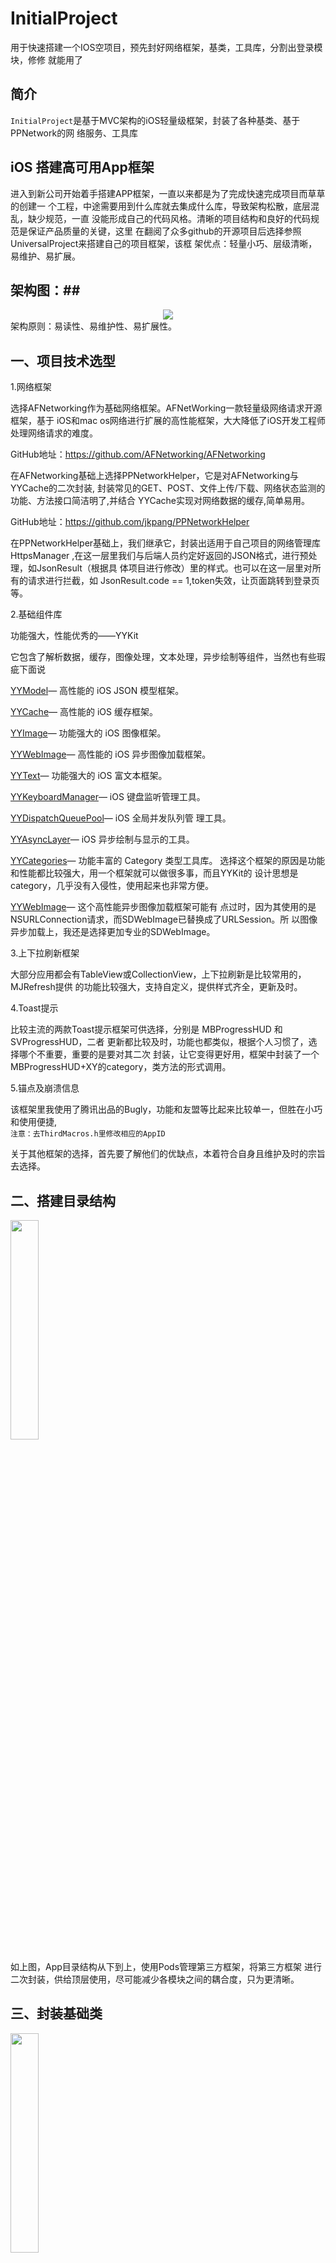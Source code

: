 # InitialProject #
用于快速搭建一个IOS空项目，预先封好网络框架，基类，工具库，分割出登录模块，修修
就能用了

## 简介 ##
`InitialProject`是基于MVC架构的iOS轻量级框架，封装了各种基类、基于PPNetwork的网
络服务、工具库

## iOS 搭建高可用App框架 ##

进入到新公司开始着手搭建APP框架，一直以来都是为了完成快速完成项目而草草的创建一
个工程，中途需要用到什么库就去集成什么库，导致架构松散，底层混乱，缺少规范，一直
没能形成自己的代码风格。清晰的项目结构和良好的代码规范是保证产品质量的关键，这里
在翻阅了众多github的开源项目后选择参照UniversalProject来搭建自己的项目框架，该框
架优点：轻量小巧、层级清晰，易维护、易扩展。

## 架构图：##

<div align=center><img src="http://git.zhiqi.cn/junjie/images/raw/master/jiagoutu.png"/></div>
架构原则：易读性、易维护性、易扩展性。  


## 一、项目技术选型 ##

1.网络框架

选择AFNetworking作为基础网络框架。AFNetWorking一款轻量级网络请求开源框架，基于
iOS和mac os网络进行扩展的高性能框架，大大降低了iOS开发工程师处理网络请求的难度。

GitHub地址：https://github.com/AFNetworking/AFNetworking

在AFNetworking基础上选择PPNetworkHelper，它是对AFNetworking与YYCache的二次封装,
封装常见的GET、POST、文件上传/下载、网络状态监测的功能、方法接口简洁明了,并结合
YYCache实现对网络数据的缓存,简单易用。

GitHub地址：https://github.com/jkpang/PPNetworkHelper

在PPNetworkHelper基础上，我们继承它，封装出适用于自己项目的网络管理库HttpsManager
,在这一层里我们与后端人员约定好返回的JSON格式，进行预处理，如JsonResult（根据具
体项目进行修改）里的样式。也可以在这一层里对所有的请求进行拦截，如
JsonResult.code == 1,token失效，让页面跳转到登录页等。

2.基础组件库

功能强大，性能优秀的——YYKit  

它包含了解析数据，缓存，图像处理，文本处理，异步绘制等组件，当然也有些瑕疵下面说

<a href="https://github.com/ibireme/YYModel" target
="_blank" rel="nofollow">YYModel</a>— 高性能的 iOS JSON 模型框架。

<a href="https://link.jianshu.com?t=https://github.com/ibireme/YYCache" target=
"_blank" rel="nofollow">YYCache</a>— 高性能的 iOS 缓存框架。

<a href="https://link.jianshu.com?t=https://github.com/ibireme/YYImage" target=
"_blank" rel="nofollow">YYImage</a>— 功能强大的 iOS 图像框架。

<a href="https://link.jianshu.com?t=https://github.com/ibireme/YYWebImage" 
target="_blank" rel="nofollow">YYWebImage</a>— 高性能的 iOS 异步图像加载框架。

<a href="https://link.jianshu.com?t=https://github.com/ibireme/YYText" target
="_blank" rel="nofollow">YYText</a>— 功能强大的 iOS 富文本框架。

<a href="https://link.jianshu.com?t=https://github.com/ibireme/YYKeyboardManager"
target="_blank" rel="nofollow">YYKeyboardManager</a>— iOS 键盘监听管理工具。

<a href="https://link.jianshu.com?t=https://github.com/ibireme/YYDispatchQueue
Pool" target="_blank" rel="nofollow">YYDispatchQueuePool</a>— iOS 全局并发队列管
理工具。

<a href="https://link.jianshu.com?t=https://github.com/ibireme/YYAsyncLayer" 
target="_blank" rel="nofollow">YYAsyncLayer</a>— iOS 异步绘制与显示的工具。

<a href="https://link.jianshu.com?t=https://github.com/ibireme/YYCategories" 
target="_blank" rel="nofollow">YYCategories</a>— 功能丰富的 Category 类型工具库。
选择这个框架的原因是功能和性能都比较强大，用一个框架就可以做很多事，而且YYKit的
设计思想是category，几乎没有入侵性，使用起来也非常方便。

<a href="https://link.jianshu.com?t=https://github.com/ibireme/YYWebImage" 
target="_blank" rel="nofollow">YYWebImage</a>— 这个高性能异步图像加载框架可能有
点过时，因为其使用的是NSURLConnection请求，而SDWebImage已替换成了URLSession。所
以图像异步加载上，我还是选择更加专业的SDWebImage。

3.上下拉刷新框架

大部分应用都会有TableView或CollectionView，上下拉刷新是比较常用的，MJRefresh提供
的功能比较强大，支持自定义，提供样式齐全，更新及时。

4.Toast提示

比较主流的两款Toast提示框架可供选择，分别是 MBProgressHUD 和 SVProgressHUD，二者
更新都比较及时，功能也都类似，根据个人习惯了，选择哪个不重要，重要的是要对其二次
封装，让它变得更好用，框架中封装了一个MBProgressHUD+XY的category，类方法的形式调用。

5.锚点及崩溃信息

该框架里我使用了腾讯出品的Bugly，功能和友盟等比起来比较单一，但胜在小巧和使用便捷,  
`注意：去ThirdMacros.h里修改相应的AppID`

关于其他框架的选择，首先要了解他们的优缺点，本着符合自身且维护及时的宗旨去选择。

## 二、搭建目录结构 ##
<img src="http://git.zhiqi.cn/junjie/images/raw/master/mulujiegou.jpeg"  width="30%"/>

如上图，App目录结构从下到上，使用Pods管理第三方框架，将第三方框架
进行二次封装，供给顶层使用，尽可能减少各模块之间的耦合度，只为更清晰。

## 三、封装基础类 ##

<img src="http://git.zhiqi.cn/junjie/images/raw/master/appDelegate.jpg"  width="30%"/>


1.AppDelegate是应用的代理，应用级的事件都委托它处理，为了利于阅读和维护新增了一
个AppDelegate+AppService类别，用来处理生命周期之外的业务，AppDelegate作为事件入
口，具体实现直接调用类别里的方法。
***


<img src="http://git.zhiqi.cn/junjie/images/raw/master/modules.png"  width="30%"/>


2.Modules包含了应用内的功能模块，根据底部Tab栏划分并关联实体文件夹，
每个模块内使用的是MVC模式，因为标准的MVC模式会导致Controller文件代码太过于庞大
所以我们增加Service层，用于封装Controller数据请求的代码。
***


<img src="http://git.zhiqi.cn/junjie/images/raw/master/manager.png"  width="30%"/>

3.Manager的定义是全局基础服务，通常使用类方法或者单例来实现，主要包含对应用、
用户的管理和服务，例如网络状态监听、用户快速登录退出操作以及登录状态的获取等。
***

<img src="http://git.zhiqi.cn/junjie/images/raw/master/utils.png"  width="30%"/>


4.Utils文件夹内主要包含全局通用工具，来源于对三方框架的二次封装，或是自己写的工
具类。
***

<img src="http://git.zhiqi.cn/junjie/images/raw/master/base.png"  width="30%"/>

5.Base文件夹用来存放项目的基类，基类作用包含一些定制化的内容，例如页面样式，空数
据页面等，使用基类来实现，可以统一控制，利于维护，减少冗余，也为更清晰。
***

<img src="http://git.zhiqi.cn/junjie/images/raw/master/define.png"  width="30%"/>
<img src="http://git.zhiqi.cn/junjie/images/raw/master/thridParty.png"  width="30%"/>


6.第三方文件夹放一些第三方的类库。

7.全局宏顾名思义是定义了一些全局通用宏。这里定义了五个：

UtilsMacros定义的是一些工具宏，比如获取屏幕宽高，系统版本，数据类型验证等；

URLMacros定义服务器接口地址以及环境开关；

FontAndColorMacros定义全局用的色值、字体大小，这里建议跟设计师共同维护一个设计规范，
例如：定义一个主色调宏 MainColor，色值是 0x333333，我们全局使用MainColor宏作为背
景颜色，当某天App改版，色值改变，我们只需要去更改 0x333333即可，其他代码不需要动
，同时也能一定程度约束设计师，不要随便增加一种颜色，非常接近的颜色应当使用一个。
如果设计师不愿意维护这个规范，你可以尝试打一架，打不过的话，就只能自己维护了。  

ThirdMacros 包含第三方框架相关的定义，例如BuglyAppID等。  

CommonMacros 定义了一些固定的字段标识，如通知的名称等。



